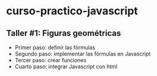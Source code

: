 # curso-practico-javascript
 
## Taller #1: Figuras geométricas

- Primer paso: definir las fórmulas
- Segundo paso: implementar las fórmulas en Javascript
- Tercer paso: crear funciones
- Cuarto paso: integrar Javascript con html